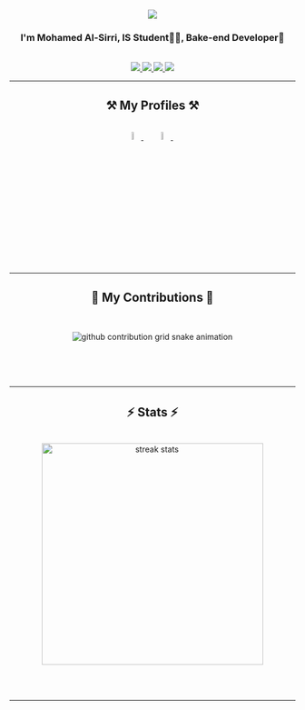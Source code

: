 <h1 align="center">
    <img src="https://readme-typing-svg.herokuapp.com/?font=Righteous&size=35&center=true&vCenter=true&width=500&height=70&duration=4000&lines=Hi+There!+👋;+I'm+Back-end+Developer!;I'm+Software+Developer!" />
</h1>

<h3 align="center">I'm Mohamed Al-Sirri, IS Student👨‍💻, Bake-end Developer🚀</h3>

<br/>

<div align="center"> 
  <a href="mohamed.al.sirri@gmail.com">
    <img src="https://img.shields.io/badge/Gmail-333333?style=for-the-badge&logo=gmail&logoColor=red" />
  </a>
  <a href="https://www.linkedin.com/in/mohamed-al-sirri-9055a1274/" target="_blank">
    <img src="https://img.shields.io/badge/LinkedIn-0077B5?style=for-the-badge&logo=linkedin&logoColor=white" target="_blank" />
  </a>
  <a href="https://www.facebook.com/share/18LfYDeCh3" target="_blank">
     <img src="https://img.shields.io/badge/Facebook-0866ff?style=for-the-badge&logo=facebook&logoColor=white" target="_blank" />
  </a>
 <a href="https://discord.com/medomm2652" target="_blank">
     <img src="https://img.shields.io/badge/Discord-5662f6?style=for-the-badge&logo=discord&logoColor=white" target="_blank" />
  </a> 
</div>

 <hr/>
 
<h2 align="center">⚒️ My Profiles ⚒️</h2>
<br/>
<div align="center">
    <a href="https://codeforces.com/profile/mohamedelsary960">
        <img src="https://img.icons8.com/external-tal-revivo-shadow-tal-revivo/50/000000/external-codeforces-programming-competitions-and-contests-programming-community-logo-shadow-tal-revivo.png" alt="Code Forces" width="6%"/>
    </a>&emsp; 
    <a href="https://leetcode.com/u/mohamed_elsery/">
        <img src="https://img.icons8.com/external-tal-revivo-shadow-tal-revivo/50/000000/external-level-up-your-coding-skills-and-quickly-land-a-job-logo-shadow-tal-revivo.png" alt="LeetCode" width="6%"/>
 </a>&emsp;
</div>
 
<hr/>
<div align="center">
  <h2>🐍 My Contributions 🐍</h2>
  <br>
  <!-- <img alt="snake eating my contributions" src="https://raw.githubusercontent.com/Elghrabawy/Elghrabawy/output/github-contribution-grid-snake.svg" />
   -->
  <p align="center">
    <picture>
        <source media="(prefers-color-scheme: dark)" srcset="https://raw.githubusercontent.com/mohamednnj/output/github-contribution-grid-snake-dark.svg">
        <source media="(prefers-color-scheme: light)" srcset="https://raw.githubusercontent.com/mohamednnj/output/github-contribution-grid-snake.svg">
        <img alt="github contribution grid snake animation" src="https://raw.githubusercontent.com/mohamednnj/output/github-contribution-grid-snake.svg">
    </picture>
  </p>

   
  <br/><br/><br/>
</div>
 <hr/>
<div align = "center">
 <h2 align="center">⚡ Stats ⚡</h2>
<br>
  <div align=center>
    <img width=390 src="https://github-readme-streak-stats-salesp07.vercel.app/?user=mohamednnj&count_private=true&theme=react&border_radius=10" alt="streak stats"/>
  </div>
  
</div>


<br/><br/>

<hr/>

<br/>

<br/>
